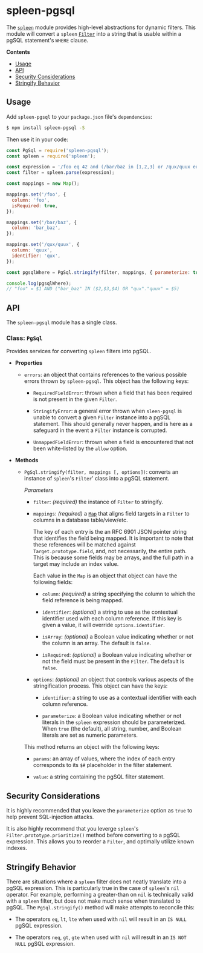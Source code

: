 # spleen-pgsql

The [`spleen`](https://www.npmjs.com/package/spleen) module provides high-level abstractions for dynamic filters.  This module will convert a `spleen` [`Filter`](https://www.npmjs.com/package/spleen#class-filter) into a string that is usable within a pgSQL statement's `WHERE` clause.

__Contents__
* [Usage](#usage)
* [API](#api)
* [Security Considerations](#security-considerations)
* [Stringify Behavior](#stringify-behavior)

## Usage

Add `spleen-pgsql` to your `package.json` file's `dependencies`:

```sh
$ npm install spleen-pgsql -S
```

Then use it in your code:

```js
const PgSql = require('spleen-pgsql');
const spleen = require('spleen');

const expression = '/foo eq 42 and (/bar/baz in [1,2,3] or /qux/quux eq 12)';
const filter = spleen.parse(expression);

const mappings = new Map();

mappings.set('/foo', {
  column: 'foo',
  isRequired: true,
});

mappings.set('/bar/baz', {
  column: 'bar_baz',
});

mappings.set('/qux/quux', {
  column: 'quux',
  identifier: 'qux',
});

const pgsqlWhere = PgSql.stringify(filter, mappings, { parameterize: true });

console.log(pgsqlWhere);
// "foo" = $1 AND ("bar_baz" IN ($2,$3,$4) OR "qux"."quux" = $5)
```

## API

The `spleen-pgsql` module has a single class.

### Class: `PgSql`

Provides services for converting `spleen` filters into pgSQL.

  * __Properties__

    + `errors`: an object that contains references to the various possible errors thrown by `spleen-pgsql`.  This object has the following keys:

      - `RequiredFieldError`: thrown when a field that has been required is not present in the given `Filter`.

      - `StringifyError`: a general error thrown when `sleen-pgsql` is unable to convert a given `Filter` instance into a pgSQL statement.  This should generally never happen, and is here as a safeguard in the event a `Filter` instance is corrupted.

      - `UnmappedFieldError`: thrown when a field is encountered that not been white-listed by the `allow` option.

  * __Methods__

    + `PgSql.stringify(filter, mappings [, options])`: converts an instance of `spleen`'s `Filter`' class into a pgSQL statement.

      _Parameters_

      - `filter`: _(required)_ the instance of `Filter` to stringify.

      - `mappings`: _(required)_ a [`Map`](https://developer.mozilla.org/en-US/docs/Web/JavaScript/Reference/Global_Objects/Map) that aligns field targets in a `Filter` to columns in a database table/view/etc.
      
        The key of each entry is the an RFC 6901 JSON pointer string that identifies the field being mapped.  It is important to note that these references will be matched against `Target.prototype.field`, and, not necessarily, the entire path.  This is because some fields may be arrays, and the full path in a target may include an index value.
        
        Each value in the `Map` is an object that object can have the following fields:

        - `column`: _(required)_ a string specifying the column to which the field reference is being mapped.  

        - `identifier`: _(optional)_ a string to use as the contextual identifier used with each column reference.  If this key is given a value, it will override `options.identifier`.
        
        - `isArray`: _(optional)_ a Boolean value indicating whether or not the column is an array.  The default is `false`.

        - `isRequired`: _(optional)_ a Boolean value indicating whether or not the field must be present in the `Filter`.  The default is `false`.

      - `options`: _(optional)_ an object that controls various aspects of the stringification process.  This object can have the keys:

        - `identifier`: a string to use as a contextual identifier with each column reference.

        - `parameterize`: a Boolean value indicating whether or not literals in the `spleen` expression should be parameterized.  When `true` (the default), all string, number, and Boolean literals are set as numeric parameters.

      This method returns an object with the following keys:

      - `params`: an array of values, where the index of each entry corresponds to its `$#` placeholder in the filter statement.

      - `value`: a string containing the pgSQL filter statement.

## Security Considerations

It is highly recommended that you leave the `parameterize` option as `true` to help prevent SQL-injection attacks.

It is also highly recommend that you leverge `spleen`'s `Filter.prototype.prioritize()` method before converting to a pgSQL expression.  This allows you to reorder a `Filter`, and optimally utilize known indexes.

## Stringify Behavior

There are situations where a `spleen` filter does not neatly translate into a pgSQL expression.  This is particularly true in the case of `spleen`'s `nil` operator.  For example, performing a greater-than on `nil` is technically valid with a `spleen` filter, but does not make much sense when translated to pgSQL.  The `PgSql.stringify()` method will make attempts to reconcile this:

* The operators `eq`, `lt`, `lte` when used with `nil` will result in an `IS NULL` pgSQL expression.

* The operators `neq`, `gt`, `gte` when used with `nil` will result in an `IS NOT NULL` pgSQL expression.

